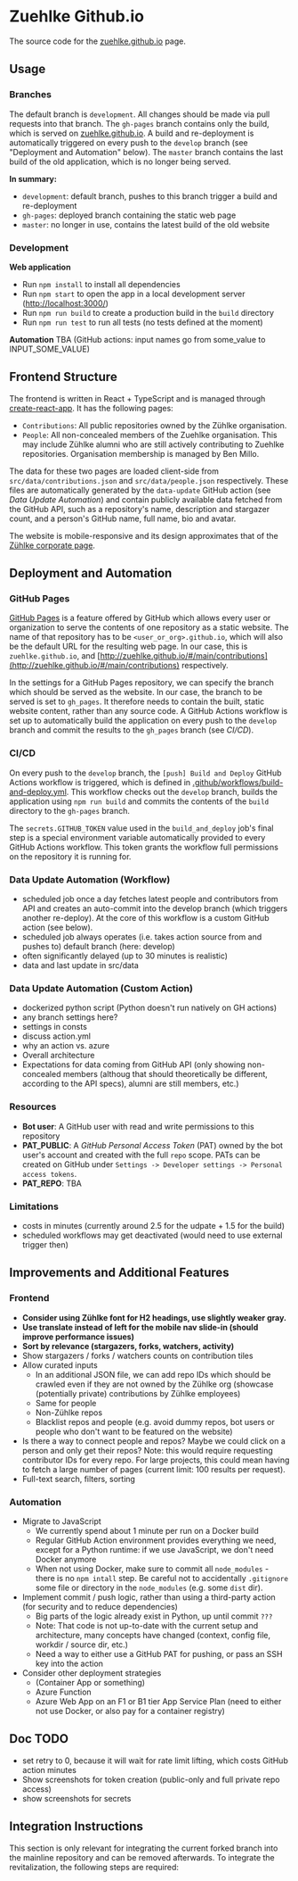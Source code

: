 # Zuehlke Github.io
The source code for the [zuehlke.github.io](http://zuehlke.github.io/) page.

## Usage
### Branches
The default branch is `development`. All changes should be made via pull requests into that branch. The `gh-pages`
branch contains only the build, which is served on [zuehlke.github.io](http://zuehlke.github.io/). A build and
re-deployment is automatically triggered on every push to the `develop` branch (see "Deployment and Automation" below).
The `master` branch contains the last build of the old application, which is no longer being served.

**In summary:**
- `development`: default branch, pushes to this branch trigger a build and re-deployment
- `gh-pages`: deployed branch containing the static web page
- `master`: no longer in use, contains the latest build of the old website

### Development
**Web application**
- Run `npm install` to install all dependencies
- Run `npm start` to open the app in a local development server ([http://localhost:3000/](http://localhost:3000/))
- Run `npm run build` to create a production build in the `build` directory
- Run `npm run test` to run all tests (no tests defined at the moment)

**Automation**
TBA (GitHub actions: input names go from some_value to INPUT_SOME_VALUE)

## Frontend Structure
The frontend is written in React + TypeScript and is managed through
[create-react-app](https://www.npmjs.com/package/create-react-app). It has the following pages:
- `Contributions`: All public repositories owned by the Zühlke organisation. 
- `People`: All non-concealed members of the Zuehlke organisation. This may include Zühlke alumni who are still actively
  contributing to Zuehlke repositories. Organisation membership is managed by Ben Millo.
  
The data for these two pages are loaded client-side from `src/data/contributions.json` and `src/data/people.json`
respectively. These files are automatically generated by the `data-update` GitHub action (see _Data Update Automation_)
and contain publicly available data fetched from the GitHub API, such as a repository's name, description and stargazer
count, and a person's GitHub name, full name, bio and avatar.

The website is mobile-responsive and its design approximates that of the
[Zühlke corporate page](https://www.zuehlke.com/en).

## Deployment and Automation
### GitHub Pages
[GitHub Pages](https://pages.github.com/) is a feature offered by GitHub which allows every user or organization to
serve the contents of one repository as a static website. The name of that repository has to be
`<user_or_org>.github.io`, which will also be the default URL for the resulting web page. In our case, this is
`zuehlke.github.io`, and [http://zuehlke.github.io/#/main/contributions](http://zuehlke.github.io/#/main/contributions)
respectively.

In the settings for a GitHub Pages repository, we can specify the branch which should be served as the website. In our
case, the branch to be served is set to `gh_pages`. It therefore needs to contain the built, static website content,
rather than any source code. A GitHub Actions workflow is set up to automatically build the application on every push
to the `develop` branch and commit the results to the `gh_pages` branch (see _CI/CD_).

### CI/CD
On every push to the `develop` branch, the `[push] Build and Deploy` GitHub Actions workflow is triggered, which is
defined in [.github/workflows/build-and-deploy.yml](.github/workflows/build-and-deploy.yml). This workflow checks out
the `develop` branch, builds the application using `npm run build` and commits the contents of the `build` directory
to the `gh-pages` branch.

The `secrets.GITHUB_TOKEN` value used in the `build_and_deploy` job's final step is a special environment variable
automatically provided to every GitHub Actions workflow. This token grants the workflow full permissions on the
repository it is running for.

### Data Update Automation (Workflow)
- scheduled job once a day fetches latest people and contributors from API and creates an auto-commit into the
  develop branch (which triggers another re-deploy). At the core of this workflow is a custom GitHub action (see below).
- scheduled job always operates (i.e. takes action source from and pushes to) default branch (here: develop)
- often significantly delayed (up to 30 minutes is realistic)
- data and last update in src/data

### Data Update Automation (Custom Action)
- dockerized python script (Python doesn't run natively on GH actions)
- any branch settings here?
- settings in consts
- discuss action.yml
- why an action vs. azure
- Overall architecture
- Expectations for data coming from GitHub API (only showing non-concealed members (althoug that should theoretically be
different, according to the API specs), alumni are still members, etc.)

### Resources
- **Bot user**: A GitHub user with read and write permissions to this repository
- **PAT_PUBLIC**: A _GitHub Personal Access Token_ (PAT) owned by the bot user's account and created with the full `repo`
  scope. PATs can be created on GitHub under `Settings -> Developer settings -> Personal access tokens`.
- **PAT_REPO**: TBA

### Limitations
- costs in minutes (currently around 2.5 for the udpate + 1.5 for the build)
- scheduled workflows may get deactivated (would need to use external trigger then)
  
## Improvements and Additional Features
### Frontend
- **Consider using Zühlke font for H2 headings, use slightly weaker gray.**
- **Use translate instead of left for the mobile nav slide-in (should improve performance issues)**
- **Sort by relevance (stargazers, forks, watchers, activity)**
- Show stargazers / forks / watchers counts on contribution tiles
- Allow curated inputs
  - In an additional JSON file, we can add repo IDs which should be crawled even if they are not owned by the Zühlke org
    (showcase (potentially private) contributions by Zühlke employees)
  - Same for people
  - Non-Zühlke repos
  - Blacklist repos and people (e.g. avoid dummy repos, bot users or people who don't want to be featured on the
  website)
- Is there a way to connect people and repos? Maybe we could click on a person and only get their repos? Note: this
  would require requesting contributor IDs for every repo. For large projects, this could mean having to fetch a large
  number of pages (current limit: 100 results per request).
- Full-text search, filters, sorting

### Automation
- Migrate to JavaScript
  - We currently spend about 1 minute per run on a Docker build
  - Regular GitHub Action environment provides everything we need, except for a Python runtime: if we use JavaScript, we don't need Docker anymore
  - When not using Docker, make sure to commit all `node_modules` - there is no `npm intall` step. Be careful not to accidentally `.gitignore` some file or directory in the `node_modules` (e.g. some `dist` dir).
- Implement commit / push logic, rather than using a third-party action (for security and to reduce dependencies)
  - Big parts of the logic already exist in Python, up until commit `???`
  - Note: That code is not up-to-date with the current setup and architecture, many concepts have changed (context, config file, workdir / source dir, etc.)
  - Need a way to either use a GitHub PAT for pushing, or pass an SSH key into the action
- Consider other deployment strategies
  - (Container App or something)
  - Azure Function
  - Azure Web App on an F1 or B1 tier App Service Plan (need to either not use Docker, or also pay for a container registry)
  
## Doc TODO
- set retry to 0, because it will wait for rate limit lifting, which costs GitHub action minutes
- Show screenshots for token creation (public-only and full private repo access)
- show screenshots for secrets

## Integration Instructions
This section is only relevant for integrating the current forked branch into the mainline repository and can be removed
afterwards. To integrate the revitalization, the following steps are required:

